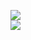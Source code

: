 [![](https://img.shields.io/badge/Made%20With-Github%20Spray-lightgrey.svg?style=for-the-badge&logo=github)](https://github.com/Annihil/github-spray#10426)  
[![](https://i.imgur.com/2DrTn0Z.gif)](https://github.com/Annihil/github-spray)